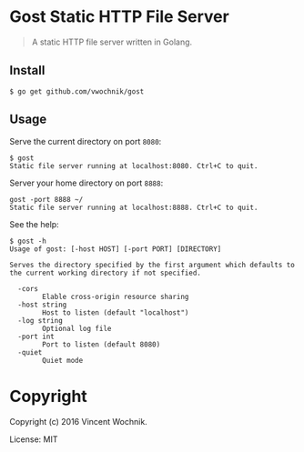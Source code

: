 # Gost Static HTTP File Server

> A static HTTP file server written in Golang.

## Install

```
$ go get github.com/vwochnik/gost
```

## Usage

Serve the current directory on port `8080`:

```
$ gost
Static file server running at localhost:8080. Ctrl+C to quit.
```

Server your home directory on port `8888`:

```
gost -port 8888 ~/
Static file server running at localhost:8888. Ctrl+C to quit.
```

See the help:

```
$ gost -h
Usage of gost: [-host HOST] [-port PORT] [DIRECTORY]

Serves the directory specified by the first argument which defaults to the current working directory if not specified.

  -cors
        Elable cross-origin resource sharing
  -host string
        Host to listen (default "localhost")
  -log string
        Optional log file
  -port int
        Port to listen (default 8080)
  -quiet
        Quiet mode
```

# Copyright

Copyright (c) 2016 Vincent Wochnik.

License: MIT

